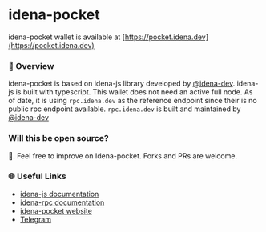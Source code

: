 # idena-pocket
idena-pocket wallet is available at [https://pocket.idena.dev](https://pocket.idena.dev)

### 🔎 Overview
idena-pocket is based on idena-js library developed by [@idena-dev](https://github.com/idena-dev). idena-js is built with typescript. This wallet does not need an active full node. As of date, it is using ```rpc.idena.dev``` as the reference endpoint since their is no public rpc endpoint available. ```rpc.idena.dev``` is built and maintained by [@idena-dev](https://github.com/idena-dev)

### Will this be open source?
💯. Feel free to improve on Idena-pocket. Forks and PRs are welcome.

### 🌐 Useful Links 
- [idena-js documentation](https://www.idena.dev/idena-js/quick-start)
- [idena-rpc documentation](https://github.com/idena-dev/idena-rpc)
- [idena-pocket website](https://pocket.idena.dev)
- [Telegram](https://t.me/idenadev)
